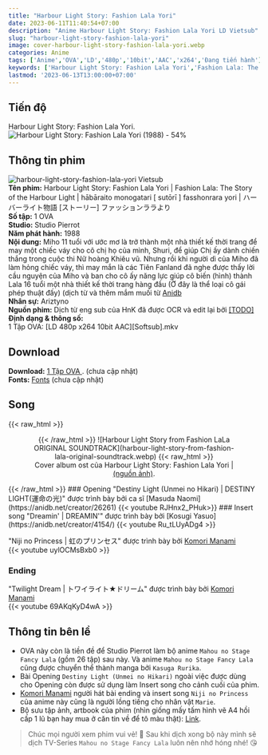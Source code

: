 ```yaml
---
title: "Harbour Light Story: Fashion Lala Yori"
date: 2023-06-11T11:40:54+07:00
description: "Anime Harbour Light Story: Fashion Lala Yori LD Vietsub"
slug: "harbour-light-story-fashion-lala-yori"
image: cover-harbour-light-story-fashion-lala-yori.webp
categories: Anime
tags: ['Anime','OVA','LD','480p','10bit','AAC','x264','Đang tiến hành']
keywords: ['Harbour Light Story: Fashion Lala Yori','Fashion Lala: The Story of the Harbour Light','hābāraito monogatari [ sutōrī ] fasshonrara yori','ハーバーライト物語 [ストーリー] ファッションララより','anime','anime vietsub','vietsub','anime fansub','fansub','Ariztyn-Fansub','Ariztyn Fansub','Ariztyn','Ariztyno']
lastmod: '2023-06-13T13:00:00+07:00'
---
```

## Tiến độ   
Harbour Light Story: Fashion Lala Yori. ![Harbour Light Story: Fashion Lala Yori (1988) - 54%](https://progress-bar.dev/54?title=tiến-độ)  
## Thông tin phim   
![harbour-light-story-fashion-lala-yori Vietsub](harbour-light-story-fashion-lala-yori.webp)  
**Tên phim:** Harbour Light Story: Fashion Lala Yori | Fashion Lala: The Story of the Harbour Light | hābāraito monogatari [ sutōrī ] fasshonrara yori | ハーバーライト物語 [ストーリー] ファッションララより   
**Số tập:** 1 OVA  
**Studio:** Studio Pierrot   
**Năm phát hành:** 1988   
**Nội dung:** Miho 11 tuổi với ước mơ là trở thành một nhà thiết kế thời trang để may một chiếc váy cho cô chị họ của mình, Shuri, để giúp Chị ấy dành chiến thắng trong cuộc thi Nữ hoàng Khiêu vũ. Nhưng rồi khi người dì của Miho đã làm hỏng chiếc váy, thì may mắn là các Tiên Fanland đã nghe được thấy lời cầu nguyện của Miho và ban cho cô ấy năng lực giúp cô biến (hình) thành Lala 16 tuổi một nhà thiết kế thời trang hàng đầu (Ờ đây là thể loại cô gái phép thuật đấy) (dịch từ và thêm mắm muối từ [Anidb](https://anidb.net/anime/3530)  
**Nhân sự:** Ariztyno   
**Nguồn phim:** Dịch từ eng sub của HnK đã được OCR và edit lại bởi [[TODO]](https://nyaa.si/view/1397573)     
**Định dạng & thông số:**      
1 Tập OVA: [LD 480p x264 10bit AAC][Softsub].mkv  
## Download  
**Download:** [1 Tập OVA ](https://terabox.com/s/1d4x6CdTNSYHvR7V22AYpPQ). (chưa cập nhật)  
**Fonts:** [Fonts](https://github.com/Ariztynfansub/Fonts-Harbour-Light-Story-Fashion-Lala-Yori/archive/refs/heads/main.zip) (chưa cập nhật)  
## Song
{{< raw_html >}}  
<figure align="center">{{< /raw_html >}}
![Harbour Light Story from Fashion LaLa ORIGINAL SOUNDTRACK](harbour-light-story-from-fashion-lala-original-soundtrack.webp)  
{{< raw_html >}}  
<figcaption>Cover album ost của Harbour Light Story: Fashion Lala Yori | <a class="link" href="https://vgmdb.net/album/43823" target="_blank" rel="noopener">(nguồn ảnh)</a>.</figcaption>
</figure>{{< /raw_html >}}
### Opening
"Destiny Light (Unmei no Hikari) | DESTINY LIGHT(運命の光)" được trình bày bởi ca sĩ [Masuda Naomi](https://anidb.net/creator/26261)  
{{< youtube RJHnx2_PHuk>}}  
### Insert song  
"Dreamin' | DREAMIN'" được trình bày bởi [Kosugi Yasuo](https://anidb.net/creator/4154/)  
{{< youtube Ru_tLUyADg4 >}}  

"Niji no Princess | 虹のプリンセス" được trình bày bởi [Komori Manami](https://anidb.net/creator/26262)  
{{< youtube uylOCMsBxb0 >}}  
### Ending  
"Twilight Dream | トワイライト★ドリーム" được trình bày bởi [Komori Manami](https://anidb.net/creator/26262)  
{{< youtube 69AKqKyD4wA >}}  
## Thông tin bên lề  
- OVA này còn là tiền đề để Studio Pierrot làm bộ anime `Mahou no Stage Fancy Lala` (gồm 26 tập) sau này. Và anime `Mahou no Stage Fancy Lala` cũng được chuyển thể thành manga bởi `Kasuga Rurika`.
- Bài Opening `Destiny Light (Unmei no Hikari)` ngoài việc được dùng cho Opening còn được sử dụng làm Insert song cho cảnh cuối của phim.
- [Komori Manami](https://anidb.net/creator/26262) người hát bài ending và insert song `Niji no Princess` của anime này cũng là người lồng tiếng cho nhân vật `Marie`.
- Bộ sưu tập ảnh, artbook của phim (nhìn giống mấy tấm hình vẽ A4 hồi cấp 1 lũ bạn hay mua ở căn tin về để tô màu thật): [Link](http://www.onlyshojo.com/fancylalafashionlala.htm).
> Chúc mọi người xem phim vui vẻ! 🙂 Sau khi dịch xong bộ này mình sẽ dịch TV-Series `Mahou no Stage Fancy Lala` luôn nên nhớ hóng nhé! 😘


